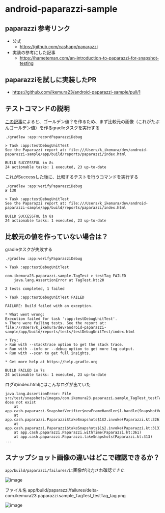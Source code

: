 # android-paparazzi-sample

## paparazzi 参考リンク
- 公式
  - https://github.com/cashapp/paparazzi
- 実装の参考にした記事
  - https://hameteman.com/an-introduction-to-paparazzi-for-snapshot-testing

## paparazziを試しに実装したPR
- https://github.com/ikemura23/android-paparazzi-sample/pull/1

## テストコマンドの説明

[この記事](https://hameteman.com/an-introduction-to-paparazzi-for-snapshot-testing)によると、ゴールデン値？を作るため、まず比較元の画像（これがたぶんゴールデン値）を作るgradleタスクを実行する

```
./gradlew :app:recordPaparazziDebug

> Task :app:testDebugUnitTest
See the Paparazzi report at: file:///Users/k_ikemura/dev/android-paparazzi-sample/app/build/reports/paparazzi/index.html

BUILD SUCCESSFUL in 8s
24 actionable tasks: 1 executed, 23 up-to-date

```

これがSuccessした後に、比較するテストを行うコマンドを実行する

```
./gradlew :app:verifyPaparazziDebug                                                                                                                                    ✘ 130 

> Task :app:testDebugUnitTest
See the Paparazzi report at: file:///Users/k_ikemura/dev/android-paparazzi-sample/app/build/reports/paparazzi/index.html

BUILD SUCCESSFUL in 8s
24 actionable tasks: 1 executed, 23 up-to-date
```

## 比較元の値を作っていない場合は？

gradleタスクが失敗する

```
./gradlew :app:verifyPaparazziDebug

> Task :app:testDebugUnitTest

com.ikemura23.paparazzi.sample.TagTest > testTag FAILED
    java.lang.AssertionError at TagTest.kt:20

2 tests completed, 1 failed

> Task :app:testDebugUnitTest FAILED

FAILURE: Build failed with an exception.

* What went wrong:
Execution failed for task ':app:testDebugUnitTest'.
> There were failing tests. See the report at: file:///Users/k_ikemura/dev/android-paparazzi-sample/app/build/reports/tests/testDebugUnitTest/index.html

* Try:
> Run with --stacktrace option to get the stack trace.
> Run with --info or --debug option to get more log output.
> Run with --scan to get full insights.

* Get more help at https://help.gradle.org

BUILD FAILED in 7s
24 actionable tasks: 1 executed, 23 up-to-date
```

ログのindex.htmlにはこんなログが出ていた

```
java.lang.AssertionError: File src/test/snapshots/images/com.ikemura23.paparazzi.sample_TagTest_testTag_tag.png does not exist
	at app.cash.paparazzi.SnapshotVerifier$newFrameHandler$1.handle(SnapshotVerifier.kt:46)
	at app.cash.paparazzi.Paparazzi$takeSnapshots$1$2.invoke(Paparazzi.kt:326)
	at app.cash.paparazzi.Paparazzi$takeSnapshots$1$2.invoke(Paparazzi.kt:313)
	at app.cash.paparazzi.Paparazzi.withTime(Paparazzi.kt:361)
	at app.cash.paparazzi.Paparazzi.takeSnapshots(Paparazzi.kt:313)
...
```

## スナップショット画像の違いはどこで確認できるか？
`app/build/paparazzi/failures/`に画像が出力され確認できた

![image](https://github.com/ikemura23/android-paparazzi-sample/assets/8417910/4fc353c2-16f5-4954-80c2-787e05a62b2e)

ファイル名
app/build/paparazzi/failures/delta-com.ikemura23.paparazzi.sample_TagTest_testTag_tag.png

![image](https://github.com/ikemura23/android-paparazzi-sample/assets/8417910/c1533faf-3ffa-43a0-bc97-d78d9c3aca19)
